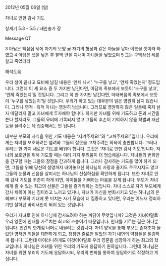 2012년 05월 06일 (일)

자녀로 인한 감사 기도



창세기 5:3 - 5:5 / 새찬송가  장


Message QT

3 아담은 백삼십 세에 자기의 모양 곧 자기의 형상과 같은 아들을 낳아 이름을 셋이라 하였고
4 아담은 셋을 낳은 후 팔백 년을 지내며 자녀들을 낳았으며
5 그는 구백삼십 세를 살고 죽었더라

해석도움





우리 생이 끝나고 묘비에 남길 내용은 ‘언제 나서’, ‘누구를 낳고’, ‘언제 죽었는지’ 정도입니다. 그런데 이 세 요소 중 두 가지만 남긴다면, 아담의 족보에서 보듯이 ‘누구를 낳고’, ‘언제 죽었는지’일 것입니다. 그리고 꼭 한 가지만 남긴다면, 마태복음의 족보에서 보듯이 ‘누구를 낳았는지’일 것입니다.
우리가 하고 있는 대부분의 일은 영원히 남지 않습니다. 그러나 영적 · 육적 자녀는 영원히 남습니다. 그러므로 영원하지 않은 일들에 죽자 살자 매달리지 말고 자녀에게 투자해야 합니다. 하지만 자녀를 위해 기도하고 돈과 시간을 쓴다 할지라도, 그들의 묘비에 기록되지 않고 그들의 후손이 기억하지 않을 학벌과 재산 등을 물려주는 데 집중해서는 안 됩니다.

대부분 부모의 자식을 위한 기도 내용은 “지켜주세요!”와 “고쳐주세요!”입니다. 우리에게는 자녀를 보호하려는 염려와 그들의 잘못을 고쳐주려는 의욕이 충만합니다. 그러나 우리는 한 가지 새로운 기도를 배워야 합니다. 그것은 ‘자녀로 인한 감사 기도’입니다.
자녀의 보호만을 위해 기도할 때는 여러 가지 두려움이 더 엄습해옵니다. 자녀들의 변화만을 간구할 때는 그들의 장점을 간과하게 됩니다. 그러나 감사하는 기도를 많이 하게 되면, 그들을 위해 당신의 생명까지 내어놓으신 하나님의 사랑과 졸지도 주무시지도 않고 그들의 눈물과 신음을 살피시는 하나님의 신실하심을 확인하게 됩니다.
또한 자녀로 인해 감사 기도를 꾸준히 하게 되면, 아이들을 기뻐하는 마음을 갖게 됩니다. 부모가 자녀에게 줄 수 있는 최고의 선물은 그들을 즐거워하는 것입니다. 자녀 스스로 자기 부모에게 감사 제목이 아닌 짐이라고 느끼고 있거나, 자녀가 자신을 변화시키고 있는 하나님의 은혜보다 부모의 기대에 못 미치는 자기 모습에 더 집중하고 있다면, 우리는 어느새 정죄하기만 잘하던 바리새인이 되어 있는 것입니다.

우리가 자녀로 인해 하나님께 감사드려야 하는 까닭이 무엇입니까? 그것은 자녀야말로 우리 영혼에 인내를 가르치는 최고의 스승이기 때문입니다. 인내를 기르는 길은 하나뿐입니다. 인간의 한계점 너머로 내몰리는 것입니다. 자녀 양육을 통해 부모는 존재조차 몰랐던 영적인 죄들을 대면하게 되고, 장점인 줄로만 알았던 자기 내면의 약점들을 절감하게 됩니다. 그런데 아이러니하게도 이것이야말로 우리 영혼을 성장하게 하는 최고의 학교입니다.
하나님은 자녀를 위한 우리의 기도에 응답하기 원하십니다. 그런데 하나님은 자녀를 위한 우리의 기도에 응답하시되, 우리의 변화를 통하여 응답하기로 작정하고 계십니다.